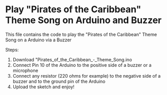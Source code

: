 # Play "Pirates of the Caribbean" Theme Song on Arduino and Buzzer
This file contains the code to play the "Pirates of the Caribbean" Theme Song on a Arduino via a Buzzer

Steps:
1. Download "Pirates_of_the_Caribbean_-_Theme_Song.ino
2. Connect Pin 10 of the Arduino to the positive side of a buzzer or a microphone
3. Connect any resistor (220 ohms for example) to the negative side of a buzzer and to the ground pin of the Arduino
4. Upload the sketch and enjoy!
